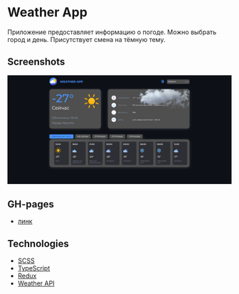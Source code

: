 # Weather App
Приложение предоставляет информацию о погоде.
Можно выбрать город и день. Присутствует смена на тёмную тему.

## Screenshots
![Weather App](https://github.com/tyradire/react-weather-app/blob/main/images/screenshot-1.png "App")

## GH-pages
- [линк](https://tyradire.github.io/react-weather-app/)

## Technologies
- [SCSS](https://sass-lang.com/documentation/)
- [TypeScript](https://www.typescriptlang.org/docs/)
- [Redux](https://redux.js.org/introduction/getting-started)
- [Weather API](https://openweathermap.org/api)